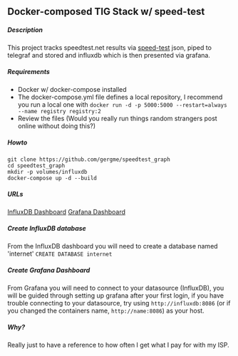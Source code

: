 ## Docker-composed TIG Stack w/ speed-test

##### Description
This project tracks speedtest.net results via [speed-test](https://github.com/sindresorhus/speed-test) json, piped to telegraf and stored and influxdb which is then presented via grafana.

##### Requirements
* Docker w/ docker-compose installed
* The docker-compose.yml file defines a local repository, I recommend you run a local one with
  `docker run -d -p 5000:5000 --restart=always --name registry registry:2`
* Review the files (Would you really run things random strangers post online without doing this?)

##### Howto
```
git clone https://github.com/gergme/speedtest_graph
cd speedtest_graph
mkdir -p volumes/influxdb
docker-compose up -d --build
```
##### URLs
[InfluxDB Dashboard](http://influxdb:8083)
[Grafana Dashboard](http://grafana:3000)

##### Create InfluxDB database
From the InfluxDB dashboard you will need to create a database named 'internet'
```CREATE DATABASE internet``` 

##### Create Grafana Dashboard
From Grafana you will need to connect to your datasource (InfluxDB), you will be guided through setting up grafana after your first login, if you have trouble connecting to your datasource, try using `http://influxdb:8086` (or if you changed the containers name, `http://name:8086`) as your host.

##### Why?
Really just to have a reference to how often I get what I pay for with my ISP.
